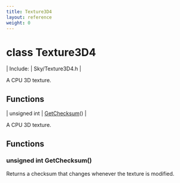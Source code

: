 ```yaml
---
title: Texture3D4
layout: reference
weight: 0
---
```

class Texture3D4
===

| Include: | Sky/Texture3D4.h |

A CPU 3D texture.
  


Functions
---

| unsigned int | [GetChecksum](#GetChecksum)() |

A CPU 3D texture.
  


Functions
---
<a name="GetChecksum"></a>
### unsigned int GetChecksum()
Returns a checksum that changes whenever the texture is modified.

